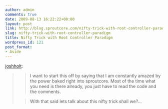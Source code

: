 ```yaml
---
author: admin
comments: true
date: 2009-08-13 16:22:22+00:00
layout: post
link: http://blog.sproutcore.com/nifty-trick-with-root-controller-paradigm/
slug: nifty-trick-with-root-controller-paradigm
title: Nifty Trick with Root Controller Paradigm
wordpress_id: 121
post_format:
- Aside
---
```


[joshholt](http://joshholt.tumblr.com/post/161917555):




<blockquote>

> 
> I want to start this off by saying that I am constantly amazed by the power baked right into sproutcore. Most of the time what you need is there already, you just have to read the code and the comments.
> 
> 

> 
> With that said lets talk about this nifty trick shall we?...
> 
> 
</blockquote>
